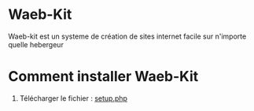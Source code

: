 # Waeb-Kit

Waeb-kit est un systeme de création de sites internet facile sur n'importe quelle hebergeur

# Comment installer Waeb-Kit

1) Télécharger le fichier :  [setup.php](https://raw.githubusercontent.com/snaporteur/Waeb-kit/main/setup.php?token=GHSAT0AAAAAABSDJJBVYKDXR4NFYGKD3OO6YQ7TJFQ)


